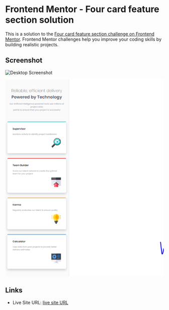 # Frontend Mentor - Four card feature section solution

This is a solution to the [Four card feature section challenge on Frontend Mentor](https://www.frontendmentor.io/challenges/four-card-feature-section-weK1eFYK). Frontend Mentor challenges help you improve your coding skills by building realistic projects. 


## Screenshot

![Desktop Screenshot](images/Desktop-Screenshot.PNG)


![Mobile Screenhot](images/Mobile-Screenshot.PNG)

## Links

- Live Site URL: [live site URL](https://faizaan-lakd.github.io/Four-Card-Feature-Section/)